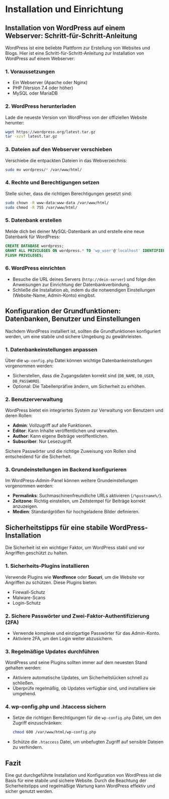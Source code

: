 
# Installation und Einrichtung

## Installation von WordPress auf einem Webserver: Schritt-für-Schritt-Anleitung

WordPress ist eine beliebte Plattform zur Erstellung von Websites und Blogs. Hier ist eine Schritt-für-Schritt-Anleitung zur Installation von WordPress auf einem Webserver:

### 1. Voraussetzungen
- Ein Webserver (Apache oder Nginx)
- PHP (Version 7.4 oder höher)
- MySQL oder MariaDB

### 2. WordPress herunterladen
Lade die neueste Version von WordPress von der offiziellen Website herunter:
```bash
wget https://wordpress.org/latest.tar.gz
tar -xzvf latest.tar.gz
```

### 3. Dateien auf den Webserver verschieben
Verschiebe die entpackten Dateien in das Webverzeichnis:
```bash
sudo mv wordpress/* /var/www/html/
```

### 4. Rechte und Berechtigungen setzen
Stelle sicher, dass die richtigen Berechtigungen gesetzt sind:
```bash
sudo chown -R www-data:www-data /var/www/html/
sudo chmod -R 755 /var/www/html/
```

### 5. Datenbank erstellen
Melde dich bei deiner MySQL-Datenbank an und erstelle eine neue Datenbank für WordPress:
```sql
CREATE DATABASE wordpress;
GRANT ALL PRIVILEGES ON wordpress.* TO 'wp_user'@'localhost' IDENTIFIED BY 'password';
FLUSH PRIVILEGES;
```

### 6. WordPress einrichten
- Besuche die URL deines Servers (`http://dein-server`) und folge den Anweisungen zur Einrichtung der Datenbankverbindung.
- Schließe die Installation ab, indem du die notwendigen Einstellungen (Website-Name, Admin-Konto) eingibst.

## Konfiguration der Grundfunktionen: Datenbanken, Benutzer und Einstellungen

Nachdem WordPress installiert ist, sollten die Grundfunktionen konfiguriert werden, um eine stabile und sichere Umgebung zu gewährleisten.

### 1. Datenbankeinstellungen anpassen
Über die `wp-config.php` Datei können wichtige Datenbankeinstellungen vorgenommen werden:
- Sicherstellen, dass die Zugangsdaten korrekt sind (`DB_NAME`, `DB_USER`, `DB_PASSWORD`).
- Optional: Die Tabellenpräfixe ändern, um Sicherheit zu erhöhen.

### 2. Benutzerverwaltung
WordPress bietet ein integriertes System zur Verwaltung von Benutzern und deren Rollen:
- **Admin**: Vollzugriff auf alle Funktionen.
- **Editor**: Kann Inhalte veröffentlichen und verwalten.
- **Author**: Kann eigene Beiträge veröffentlichen.
- **Subscriber**: Nur Lesezugriff.

Sichere Passwörter und die richtige Zuweisung von Rollen sind entscheidend für die Sicherheit.

### 3. Grundeinstellungen im Backend konfigurieren
Im WordPress-Admin-Panel können weitere Grundeinstellungen vorgenommen werden:
- **Permalinks**: Suchmaschinenfreundliche URLs aktivieren (`/%postname%/`).
- **Zeitzone**: Richtig einstellen, um Zeitstempel für Beiträge korrekt anzuzeigen.
- **Medien**: Standardgrößen für hochgeladene Bilder definieren.

## Sicherheitstipps für eine stabile WordPress-Installation

Die Sicherheit ist ein wichtiger Faktor, um WordPress stabil und vor Angriffen geschützt zu halten.

### 1. Sicherheits-Plugins installieren
Verwende Plugins wie **Wordfence** oder **Sucuri**, um die Website vor Angriffen zu schützen. Diese Plugins bieten:
- Firewall-Schutz
- Malware-Scans
- Login-Schutz

### 2. Sichere Passwörter und Zwei-Faktor-Authentifizierung (2FA)
- Verwende komplexe und einzigartige Passwörter für das Admin-Konto.
- Aktiviere 2FA, um den Login weiter abzusichern.

### 3. Regelmäßige Updates durchführen
WordPress und seine Plugins sollten immer auf dem neuesten Stand gehalten werden:
- Aktiviere automatische Updates, um Sicherheitslücken schnell zu schließen.
- Überprüfe regelmäßig, ob Updates verfügbar sind, und installiere sie umgehend.

### 4. wp-config.php und .htaccess sichern
- Setze die richtigen Berechtigungen für die `wp-config.php` Datei, um den Zugriff einzuschränken:
  ```bash
  chmod 600 /var/www/html/wp-config.php
  ```
- Schütze die `.htaccess` Datei, um unbefugten Zugriff auf sensible Dateien zu verhindern.

## Fazit

Eine gut durchgeführte Installation und Konfiguration von WordPress ist die Basis für eine stabile und sichere Website. Durch die Beachtung der Sicherheitstipps und regelmäßige Wartung kann WordPress effektiv und sicher genutzt werden.
